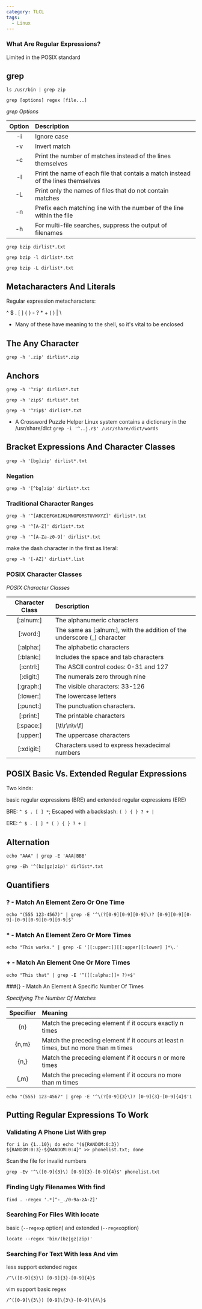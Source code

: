 ```yaml
---
category: TLCL
tags:
  - Linux
---
```


### What Are Regular Expressions?

Limited in the POSIX standard

## grep

`ls /usr/bin | grep zip`

`grep [options] regex [file...]`

*grep Options*

| Option | Description                              |
| :----: | :--------------------------------------- |
|   -i   | Ignore case                              |
|   -v   | Invert match                             |
|   -c   | Print the number of matches instead of the lines themselves |
|   -l   | Print the name of each file that contais a match instead of the lines themselves |
|   -L   | Print only the names of files that do not contain matches |
|   -n   | Prefix each matching line with the number of the line within the file |
|   -h   | For multi-file searches, suppress the output of filenames |

`grep bzip dirlist*.txt`

`grep bzip -l dirlist*.txt`

`grep bzip -L dirlist*.txt`

## Metacharacters And Literals

Regular expression metacharacters:

^ $ . [ ] { } - ? * + ( ) | \

* Many of these have meaning to the shell, so it's vital to be enclosed

## The Any Character

`grep -h '.zip' dirlist*.zip`

## Anchors

`grep -h '^zip' dirlist*.txt`

`grep -h 'zip$' dirlist*.txt`

`grep -h '^zip$' dirlist*.txt`

* A Crossword Puzzle Helper
  Linux system contains a dictionary in the /usr/share/dict
  `grep -i '^..j.r$' /usr/share/dict/words`

## Bracket Expressions And Character Classes

`grep -h '[bg]zip' dirlist*.txt`

### Negation

`grep -h '[^bg]zip' dirlist*.txt`

### Traditional Character Ranges

`grep -h '^[ABCDEFGHIJKLMNOPQRSTUVWXYZ]' dirlist*.txt`

`grep -h '^[A-Z]' dirlist*.txt`

`grep -h '^[A-Za-z0-9]' dirlist*.txt`

make the dash character in the first as literal:

`grep -h '[-AZ]' dirlist*.list`

### POSIX Character Classes

*POSIX Character Classes*

| Character Class | Description                              |
| :-------------: | :--------------------------------------- |
|    [:alnum:]    | The alphanumeric characters              |
|    [:word:]     | The same as [:alnum:], with the addition of the underscore (_) character |
|    [:alpha:]    | The alphabetic characters                |
|    [:blank:]    | Includes the space and tab characters    |
|    [:cntrl:]    | The ASCII control codes: 0-31 and 127    |
|    [:digit:]    | The numerals zero through nine           |
|    [:graph:]    | The visible characters: 33-126           |
|    [:lower:]    | The lowercase letters                    |
|    [:punct:]    | The punctuation characters.              |
|    [:print:]    | The printable characters                 |
|    [:space:]    | [\t\r\n\v\f]                             |
|    [:upper:]    | The uppercase characters                 |
|   [:xdigit:]    | Characters used to express hexadecimal numbers |

## POSIX Basic Vs. Extended Regular Expressions
Two kinds:

basic regular expressions (BRE) and extended regular expressions (ERE)

BRE: `^ $ . [ ] *`; Escaped with a backslash: `( ) { } ? + |`

ERE: `^ $ . [ ] * ( ) { } ? + |`

## Alternation

`echo "AAA" | grep -E 'AAA|BBB'`

`grep -Eh '^(bz|gz|zip)' dirlist*.txt`

## Quantifiers

### ? - Match An Element Zero Or One Time
`echo "(555 123-4567)" | grep -E '^\(?[0-9][0-9][0-9]\)? [0-9][0-9][0-9]-[0-9][0-9][0-9][0-9]$'`

### * - Match An Element Zero Or More Times
`echo "This works." | grep -E '[[:upper:]][[:upper][:lower] ]*\.'`

### + - Match An Element One Or More Times
`echo "This that" | grep -E '^([[:alpha:]]+ ?)+$'`

###{} - Match An Element A Specific Number Of Times

*Specifying The Number Of Matches*

| Specifier | Meaning                                  |
| :-------: | :--------------------------------------- |
|    {n}    | Match the preceding element if it occurs exactly n times |
|   {n,m}   | Match the preceding element if it occurs at least n times, but no more than m times |
|   {n,}    | Match the preceding element if it occurs n or more times |
|   {,m}    | Match the preceding element if it occurs no more than m times |

`echo "(555) 123-4567" | grep -E '^\(?[0-9]{3}\)? [0-9]{3}-[0-9]{4}$'1`

## Putting Regular Expressions To Work

### Validating A Phone List With grep

`for i in {1..10}; do echo "(${RANDOM:0:3}) ${RANDOM:0:3}-${RANDOM:0:4}" >> phonelist.txt; done`

Scan the file for invalid numbers

`grep -Ev '^\([0-9]{3}\) [0-9]{3}-[0-9]{4}$' phonelist.txt`

### Finding Ugly Filenames With find

`find . -regex '.*[^-_./0-9a-zA-Z]'`

### Searching For Files With locate

basic (`--regexp` option) and extended (`--regex`option)

`locate --regex 'bin/(bz|gz|zip)'`

### Searching For Text With less And vim

less support extended regex

`/^\([0-9]{3}\) [0-9]{3}-[0-9]{4}$`

vim support basic regex

`/^([0-9]\{3\}) [0-9]\{3\}-[0-9]\{4\}$`
